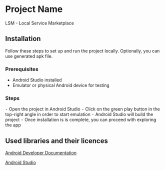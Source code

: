 # Project Name

LSM - Local Service Marketplace 

## Installation

Follow these steps to set up and run the project locally. Optionally, you can use generated apk file. 

### Prerequisites

- Android Studio installed
- Emulator or physical Android device for testing

### Steps

 ⁃ Open the project in Android Studio
 ⁃ Click on the green play button in the top-right angle in order to start emulation
 ⁃ Android Studio will build the project 
 ⁃ Once installation is is complete, you can proceed with exploring the app

## Used libraries and their licences 

[Android Developer Documentation](https://developer.android.com/)


[Android Studio](https://developer.android.com/studio?gclid=CjwKCAiA1fqrBhA1EiwAMU5m_7qVts21JsYNqFkg7BrjoDntP3eS6mD1SA5Tkyf9U97mPMcCRDE8OBoCn5EQAvD_BwE&gclsrc=aw.ds)